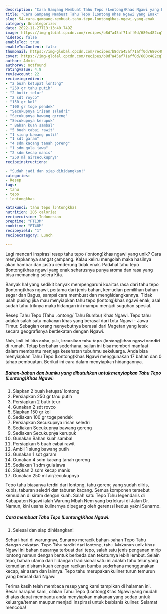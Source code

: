 ```yaml
---
description: "Cara Gampang Membuat Tahu Tepo (Lontong)Khas Ngawi yang Enak"
title: "Cara Gampang Membuat Tahu Tepo (Lontong)Khas Ngawi yang Enak"
slug: 54-cara-gampang-membuat-tahu-tepo-lontongkhas-ngawi-yang-enak
category: Uncategorized
date: 2022-11-27T13:13:40.749Z
image: https://img-global.cpcdn.com/recipes/b8d7a45af71aff0d/680x482cq70/tahu-tepo-lontongkhas-ngawi-foto-resep-utama.jpg
hideToc: false
enableToc: true
enableTocContent: false
thumbnail: https://img-global.cpcdn.com/recipes/b8d7a45af71aff0d/680x482cq70/tahu-tepo-lontongkhas-ngawi-foto-resep-utama.jpg
cover: https://img-global.cpcdn.com/recipes/b8d7a45af71aff0d/680x482cq70/tahu-tepo-lontongkhas-ngawi-foto-resep-utama.jpg
author: Admin
authorAv: notfound
ratingvalue: 4.9
reviewcount: 22
recipeingredient:
- "2 buah ketupat lontong"
- "250 gr tahu putih"
- "2 butir telur"
- "2 sdt royco"
- "150 gr kol"
- "100 gr toge pendek"
- "Secukupnya irisan seledri"
- "Secukupnya bawang goreng"
- "Secukupnya kerupuk"
- " Bahan kuah sambal"
- "5 buah cabai rawit"
- "1 siung bawang putih"
- "1 sdt garam"
- "4 sdm kacang tanah goreng"
- "1 sdm gula jawa"
- "2 sdm kecap manis"
- "250 ml airsecukupnya"
recipeinstructions:

- "Sudah jadi dan siap dihidangkan!"
categories:
- Resep
tags:
- tahu
- tepo
- lontongkhas

katakunci: tahu tepo lontongkhas 
nutrition: 205 calories
recipecuisine: Indonesian
preptime: "PT13M"
cooktime: "PT48M"
recipeyield: "1"
recipecategory: Lunch

---
```





Lagi mencari inspirasi resep tahu tepo (lontong)khas ngawi yang unik? Cara menyiapkannya sangat gampang. Kalau keliru mengolah maka hasilnya akan hambar dan justru cenderung tidak enak. Padahal tahu tepo (lontong)khas ngawi yang enak seharusnya punya aroma dan rasa yang bisa memancing selera Kita.





Banyak hal yang sedikit banyak mempengaruhi kualitas rasa dari tahu tepo (lontong)khas ngawi, pertama dari jenis bahan, kemudian pemilihan bahan segar dan Bagus, sampai cara membuat dan menghidangkannya. Tidak usah pusing jika mau menyiapkan tahu tepo (lontong)khas ngawi enak,      asal sudah tahu triknya maka hidangan ini mampu menjadi suguhan spesial.














Resep Tahu Tepo (Tahu Lontong/ Tahu Bumbu) Khas Ngawi. Tepo tahu adalah salah satu makanan khas yang berasal dari kota Ngawi - Jawa Timur. Sebagian orang menyebutnya berasal dari Magetan yang letak secara geografisnya berdekatan dengan Ngawi.






Nah, kali ini kita coba, yuk, kreasikan tahu tepo (lontong)khas ngawi sendiri di rumah. Tetap berbahan sederhana, sajian ini bisa memberi manfaat dalam membantu menjaga kesehatan tubuhmu sekeluarga. Anda bisa menyiapkan Tahu Tepo (Lontong)Khas Ngawi menggunakan 17 bahan dan 0 tahap pembuatan. Berikut ini cara dalam menyiapkan hidangannya.

<!--inarticleads1-->

##### Bahan-bahan dan bumbu yang dibutuhkan untuk menyiapkan Tahu Tepo (Lontong)Khas Ngawi:

1. Siapkan 2 buah ketupat/ lontong
1. Persiapkan 250 gr tahu putih
1. Persiapkan 2 butir telur
1. Gunakan 2 sdt royco
1. Siapkan 150 gr kol
1. Sediakan 100 gr toge pendek
1. Persiapkan Secukupnya irisan seledri
1. Sediakan Secukupnya bawang goreng
1. Sediakan Secukupnya kerupuk
1. Gunakan  Bahan kuah sambal
1. Persiapkan 5 buah cabai rawit
1. Ambil 1 siung bawang putih
1. Gunakan 1 sdt garam
1. Gunakan 4 sdm kacang tanah goreng
1. Sediakan 1 sdm gula jawa
1. Siapkan 2 sdm kecap manis
1. Gunakan 250 ml air/secukupnya


Tepo tahu biasanya terdiri dari lontong, tahu goreng yang sudah diiris, kubis, taburan seledri dan taburan kacang. Semua komponen tersebut kemudian di siram dengan kuah. Salah satu Tepo Tahu legendaris di Kabupaten Ngawi ialah Warung Mbah Nem yang berlokasi di Jalan Dr. Namun, kini usaha kulinernya dipegang oleh gerenasi kedua yakni Sunarno. 

<!--inarticleads2-->

##### Cara membuat Tahu Tepo (Lontong)Khas Ngawi:


1. Selesai dan siap dihidangkan!

Sehari-hari di warungnya, Sunarno meracik bahan-bahan Tepo Tahu dengan cekatan. Tepo Tahu terdiri dari lontong, tahu. Makanan unik khas Ngawi ini bahan dasarnya terbuat dari tepo, salah satu jenis penganan mirip lontong namun dengan bentuk berbeda dan teksturnya lebih lembut. Selain tepo, bahan utama dari hidangan tradisional satu ini adalah tahu telur yang kemudian disiram kuah dengan racikan bumbu sederhana menggunakan kecap, air asam dan lainnya. Tepo tahu merupakan kuliner turun temurun yang berasal dari Ngawi. 

Terima kasih telah membaca resep yang kami tampilkan di halaman ini. Besar harapan kami, olahan Tahu Tepo (Lontong)Khas Ngawi yang mudah di atas dapat membantu anda menyiapkan makanan yang sedap untuk keluarga/teman maupun menjadi inspirasi untuk berbisnis kuliner. Selamat mencoba!
